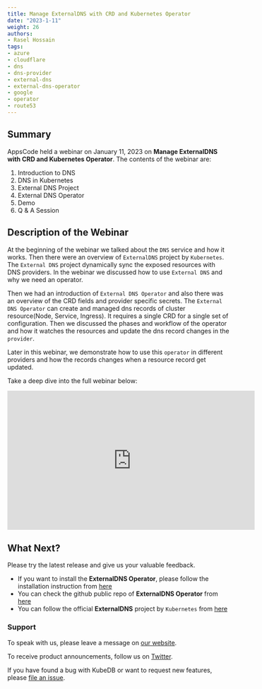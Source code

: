 ```yaml
---
title: Manage ExternalDNS with CRD and Kubernetes Operator
date: "2023-1-11"
weight: 26
authors:
- Rasel Hossain
tags:
- azure
- cloudflare
- dns
- dns-provider
- external-dns
- external-dns-operator
- google
- operator
- route53
---
```


## Summary
AppsCode held a webinar on January 11, 2023 on **Manage ExternalDNS with CRD and Kubernetes Operator**. The contents of the webinar are:

1) Introduction to DNS
2) DNS in Kubernetes
3) External DNS Project
4) External DNS Operator
5) Demo
6) Q & A Session

## Description of the Webinar
At the beginning of the webinar we talked about the `DNS` service and how it works. Then there were an overview of `ExternalDNS` project by `Kubernetes`. The `External DNS` project dynamically sync the exposed resources with DNS providers. In the webinar we discussed how to use `External DNS` and why we need an operator.

Then we had an introduction of `External DNS Operator` and also there was an overview of the CRD fields and provider specific secrets. The `External DNS Operator` can create and managed dns records of cluster resource(Node, Service, Ingress). It requires a single CRD for a single set of configuration. Then we discussed the phases and workflow of the operator and how it watches the resources and update the dns record changes in the `provider`.

Later in this webinar, we demonstrate how to use this `operator` in different providers and how the records changes when a resource record get updated.

Take a deep dive into the full webinar below:

<iframe width="560" height="315" src="https://youtu.be/l96AJWBsnhc" title="YouTube video player" frameborder="0" allow="accelerometer; autoplay; clipboard-write; encrypted-media; gyroscope; picture-in-picture" allowfullscreen></iframe>

## What Next?

Please try the latest release and give us your valuable feedback.

- If you want to install the **ExternalDNS Operator**, please follow the installation instruction from [here](https://github.com/kubeops/installer/tree/master/charts/external-dns-operator)
- You can check the github public repo of **ExternalDNS Operator** from [here](https://github.com/kubeops/external-dns-operator)
- You can follow the official **ExternalDNS** project by `Kubernetes` from [here](https://github.com/kubernetes-sigs/external-dns)

### Support

To speak with us, please leave a message on [our website](https://appscode.com/contact/).

To receive product announcements, follow us on [Twitter](https://twitter.com/kubedb).

If you have found a bug with KubeDB or want to request new features, please [file an issue](https://github.com/kubedb/project/issues/new).

